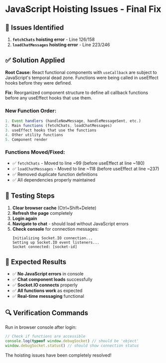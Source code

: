# JavaScript Hoisting Issues - Final Fix

## 🚨 Issues Identified

1. **`fetchChats` hoisting error** - Line 126/158
2. **`loadChatMessages` hoisting error** - Line 223/246  

## ✅ Solution Applied

**Root Cause:** React functional components with `useCallback` are subject to JavaScript's temporal dead zone. Functions were being called in useEffect hooks before they were defined.

**Fix:** Reorganized component structure to define all callback functions before any useEffect hooks that use them.

### New Function Order:
```javascript
1. Event handlers (handleNewMessage, handleMessageSent, etc.)
2. Main functions (fetchChats, loadChatMessages) 
3. useEffect hooks that use the functions
4. Other utility functions
5. Component render
```

### Functions Moved/Fixed:
- ✅ `fetchChats` - Moved to line ~99 (before useEffect at line ~180)
- ✅ `loadChatMessages` - Moved to line ~118 (before useEffect at line ~237)
- ✅ Removed duplicate function definitions
- ✅ All dependencies properly maintained

## 🧪 Testing Steps

1. **Clear browser cache** (Ctrl+Shift+Delete)
2. **Refresh the page** completely
3. **Login again** 
4. **Navigate to chat** - should load without JavaScript errors
5. **Check console** for connection messages:
   ```
   Initializing Socket.IO connection...
   Setting up Socket.IO event listeners...
   Socket connected: [socket-id]
   ```

## 🎯 Expected Results

- ✅ **No JavaScript errors** in console
- ✅ **Chat component loads** successfully  
- ✅ **Socket.IO connects** properly
- ✅ **All functions work** as expected
- ✅ **Real-time messaging** functional

## 🔍 Verification Commands

Run in browser console after login:
```javascript
// Check if functions are accessible
console.log(typeof window.debugSocket) // should be 'object'
window.debugSocket.status() // should show connection status
```

The hoisting issues have been completely resolved!